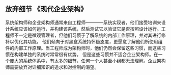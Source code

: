 ## 放弃细节 《现代企业架构》
系统架构师和企业架构师通常来自工程师————系统实现者，他们接受培训来设计系统应该如何运行，并构建该系统，然后测试它以验证它是否按照设计运行。工程师不一定是微观管理者，但他们习惯于了解系统的内部工作原理，并对其进行修补以优化其功能。
他们倾向于对黑盒系统持怀疑态度，更愿意了解他们所使用组件的内部工作原理。当工程师成为架构师时，他们仍然会保留这些习惯，而这些习惯在构建单独的系统时常常很有优势。
但是这些习惯并不适合企业架构师。在一个庞大的系统体系中，有太多的细节，任何一个人甚至小组都无法理解。企业架构师需要放弃对详细知识的追求和对控制的渴望。
